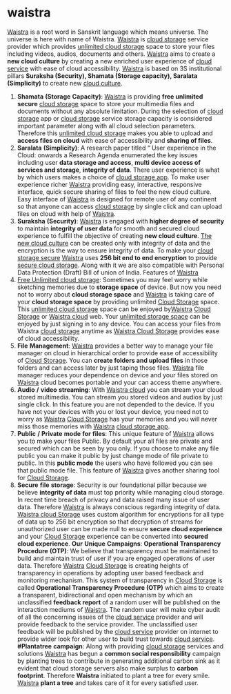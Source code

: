 # waistra
[Waistra](http://waistra.com) is a root word in Sanskrit language which means universe. The universe is here with name of Waistra. [Waistra](http://waistra.com) is [cloud storage](https://www.waistra.com) service provider which provides [unlimited cloud storage](https://play.google.com/store/apps/details?id=com.waistra) space to store your files including videos, audios, documents and others. [Waistra](https://play.google.com/store/apps/details?id=com.waistra) aims to create a **new cloud culture** by creating a new enriched user experience of [cloud service](http://waistra.com) with ease of cloud accessibility. [Waistra](https://play.google.com/store/apps/details?id=com.waistra&hl=en_IN) is based on 3S institutional pillars **Suraksha (Security), Shamata (Storage capacity), Saralata (Simplicity)** to create new [cloud culture](http://waistra.com). 
1.	**Shamata** **(Storage** **Capacity)**: [Waistra](http://waistra.com) is providing **free unlimited secure** [cloud storage](http://waistra.com) space to store your multimedia files and documents without any absolute limitation. During the selection of [cloud storage](https://waistra.com) app or [cloud storage](https://waistra.com) service storage capacity is considered important parameter along with all cloud selection parameters. Therefore this [unlimited cloud storage](http://waistra.com) makes you able to upload and **access files on cloud** with ease of accessibility and **sharing of files**.
2.	**Saralata** **(Simplicity)**: A research paper titled “ User experience in the Cloud: onwards a Research Agenda enumerated the key issues including user **data storage and access**, **multi device access of services and storage**, **integrity of data**. There user experience is what by which users makes a choice of [cloud storage app](https://play.google.com/store/apps/details?id=com.waistra&hl=en_IN). To make user experience richer [Waistra](https://play.google.com/store/apps/details?id=com.waistra&hl=en_IN) providing easy, interactive, responsive interface, quick secure sharing of files to feel the new cloud culture. Easy interface of [Waistra](http://waistra.com) is designed for remote user of any continent so that anyone can access [cloud storage](https://waistra.com/blog/2019/10/18/waistra-w-stands-for-wideness-in-space/) by single click and can upload files on cloud with help of [Waistra](http://waistra.com). 
3.	 **Suraksha** **(Security)**: [Waistra](http://waistra.com) is engaged with **higher degree of security** to maintain **integrity of user data** for smooth and secured cloud experience to fulfill the objective of creating **new cloud culture**. [The new cloud culture](http://waistra.com) can be created only with integrity of data and the encryption is the way to ensure integrity of data. To make your [cloud storage secure](https://waistra.com) [Waistra](http://waistra.com) uses **256 bit end to end encryption** to provide [secure cloud storage](https://waistra.com/blog/2019/10/18/waistra-w-stands-for-wideness-in-space/). Along with it we are also compatible with Personal Data Protection (Draft) Bill of union of India.
Features of [Waistra](http://waistra.com)
1.	[Free Unlimited cloud storage](https://waistra.com): Sometimes you may feel worry while sketching memories due to **storage space** of device. But now you need not to worry about **cloud storage space** and [Waistra](https://play.google.com/store/apps/details?id=com.waistra&hl=en_IN) is taking care of your **cloud storage space** by providing unlimited [Cloud Storage](https://play.google.com/store/apps/details?id=com.waistra&hl=en_IN) space. This [unlimited cloud storage](http://waistra.com) space can be enjoyed by[Waistra](http://waistra.com) [Cloud Storage](https://play.google.com/store/apps/details?id=com.waistra&hl=en_IN) or [Waistra cloud](https://play.google.com/store/apps/details?id=com.waistra&hl=en_IN) web. Your [unlimited storage space](http://waistra.com) can be enjoyed by just signing in to any device. You can access your files from Waistra [cloud storage](https://play.google.com/store/apps/details?id=com.waistra) anytime as [Waistra Cloud Storage](http://waistra.com) provides ease of cloud accessibility.  
2.	**File** **Management**: [Waistra](http://waistra.com) provides a better way to manage your file manager on cloud in hierarchical order to provide ease of accessibility of [Cloud Storage](https://play.google.com/store/apps/details?id=com.waistra&hl=en_IN). You can **create folders and upload files** in those folders and can access later by just taping those files. [Waistra](http://waistra.com) file manager reduces your dependence on device and your files stored on [Waistra](https://play.google.com/store/apps/details?id=com.waistra&hl=en_IN) cloud becomes portable and your can access theme anywhere. 
3.	**Audio** **/** **video** **streaming**: With [Waistra cloud](https://play.google.com/store/apps/details?id=com.waistra&hl=en_IN) you can stream your cloud stored multimedia. You can stream you stored videos and audios by just single click. In this feature you are not depended to the device. If you have not your devices with you or lost your device, you need not to worry as [Waistra](https://play.google.com/store/apps/details?id=com.waistra&hl=en_IN) [Cloud Storage](https://play.google.com/store/apps/details?id=com.waistra&hl=en_IN) has your memories and you will never miss those memories with [Waistra](http://waistra.com) [cloud storage app](https://play.google.com/store/apps/details?id=com.waistra&hl=en_IN).
4.	**Public** **/** **Private** **mode** **for** **files**: This unique feature of [Waistra](https://play.google.com/store/apps/details?id=com.waistra&hl=en_IN) allows you to make your files Public. By default your all files are private and secured which can be seen by you only. If you choose to make any file public you can make it public by just change mode of file private to public. In this **public mode** the users who have followed you can see that public mode file. This feature of [Waistra](http://waistra.com) gives another sharing tool for [Cloud Storage](https://play.google.com/store/apps/details?id=com.waistra&hl=en_IN). 
5.	**Secure** **file** **storage**: Security is our foundational pillar because we believe **integrity of data** must top priority while managing cloud storage. In recent time breach of privacy and data raised many issue of user data. Therefore [Waistra](https://play.google.com/store/apps/details?id=com.waistra&hl=en_IN) is always conscious regarding integrity of data. [Waistra cloud Storage](https://play.google.com/store/apps/details?id=com.waistra&hl=en_IN) uses custom algorithm for encryptions for all type of data up to 256 bit encryption so that decryption of streams for unauthorized user can be made null to ensure **secure cloud experience** and your [Cloud Storage](https://play.google.com/store/apps/details?id=com.waistra&hl=en_IN) experience can be converted into **secured cloud experience**. 
**Our** **Unique** **Campaigns**: 
**Operational** **Transparency** **Procedure** **(OTP)**: We believe that transparency must be maintained to build and maintain trust of user if you are engaged operations of user data. Therefore [Waistra](https://play.google.com/store/apps/details?id=com.waistra&hl=en_IN) [Cloud Storage](https://play.google.com/store/apps/details?id=com.waistra&hl=en_IN) is creating heights of transparency in operations by adopting user based feedback and monitoring mechanism. This system of transparency in [Cloud Storage](https://play.google.com/store/apps/details?id=com.waistra&hl=en_IN) is called **Operational Transparency Procedure (OTP)** which aims to create a transparent, bidirectional and open mechanism by which an unclassified **feedback report** of a random user will be published on the interaction mediums of [Waistra](https://play.google.com/store/apps/details?id=com.waistra&hl=en_IN). The random user will make cyber audit of all the concerning issues of the [cloud service](http://waistra.com) provider and will provide feedback to the service provider. The unclassified user feedback will be published by the [cloud service](http://waistra.com) provider on internet to provide wider look for other user to build trust towards [cloud service](https://play.google.com/store/apps/details?id=com.waistra&hl=en_IN).
**#Plantatree** **campaign**:  Along with providing [cloud storage](https://play.google.com/store/apps/details?id=com.waistra&hl=en_IN) services and solutions [Waistra](https://play.google.com/store/apps/details?id=com.waistra&hl=en_IN) has begun a **common social responsibility** campaign by planting trees to contribute in generating additional carbon sink as it evident that cloud storage servers also make surplus to **carbon** **footprint**. Therefore **Waistra** initiated to plant a tree for every smile. [Waistra](https://play.google.com/store/apps/details?id=com.waistra&hl=en_IN) **plant a tree** and takes care of it for every satisfied user. 

